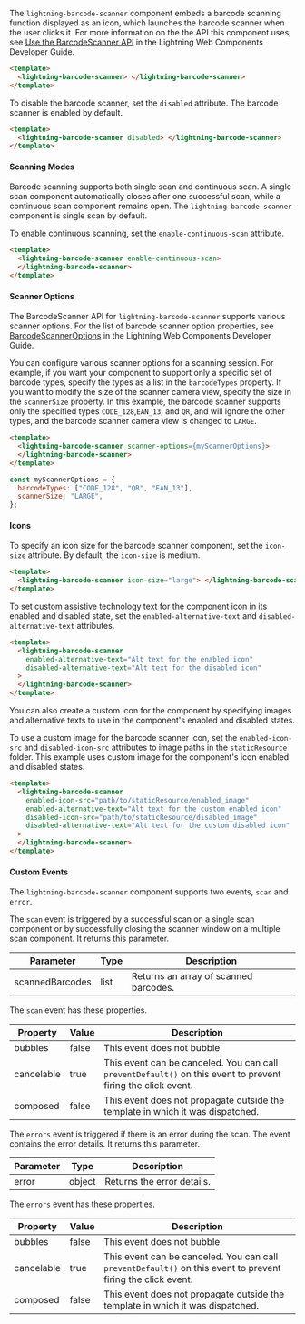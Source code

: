 The `lightning-barcode-scanner` component embeds a barcode scanning function displayed as an icon, which launches the barcode scanner when the user clicks it. For more information on the the API this component uses, see [Use the BarcodeScanner API](https://developer.salesforce.com/docs/platform/lwc/guide/use-barcodescanner-in-a-lightning-component) in the Lightning Web Components Developer Guide.

```html
<template>
  <lightning-barcode-scanner> </lightning-barcode-scanner>
</template>
```

To disable the barcode scanner, set the `disabled` attribute. The barcode scanner is enabled by default.

```html
<template>
  <lightning-barcode-scanner disabled> </lightning-barcode-scanner>
</template>
```

#### Scanning Modes

Barcode scanning supports both single scan and continuous scan. A single scan component automatically closes after one successful scan, while a continuous scan component remains open. The `lightning-barcode-scanner` component is single scan by default.

To enable continuous scanning, set the `enable-continuous-scan` attribute.

```html
<template>
  <lightning-barcode-scanner enable-continuous-scan>
  </lightning-barcode-scanner>
</template>
```

#### Scanner Options

The BarcodeScanner API for `lightning-barcode-scanner` supports various scanner options. For the list of barcode scanner option properties, see [BarcodeScannerOptions](https://developer.salesforce.com/docs/platform/lwc/guide/reference-lightning-barcodescanner-data-types) in the Lightning Web Components Developer Guide.

You can configure various scanner options for a scanning session. For example, if you want your component to support only a specific set of barcode types, specify the types as a list in the `barcodeTypes` property. If you want to modify the size of the scanner camera view, specify the size in the `scannerSize` property. In this example, the barcode scanner supports only the specified types `CODE_128`,`EAN_13`, and `QR`, and will ignore the other types, and the barcode scanner camera view is changed to `LARGE`.

```html
<template>
  <lightning-barcode-scanner scanner-options={myScannerOptions}>
  </lightning-barcode-scanner>
</template>
```

```javascript
const myScannerOptions = {
  barcodeTypes: ["CODE_128", "QR", "EAN_13"],
  scannerSize: "LARGE",
};
```

#### Icons

To specify an icon size for the barcode scanner component, set the `icon-size` attribute. By default, the `icon-size` is medium.

```html
<template>
  <lightning-barcode-scanner icon-size="large"> </lightning-barcode-scanner>
</template>
```

To set custom assistive technology text for the component icon in its enabled and disabled state, set the `enabled-alternative-text` and `disabled-alternative-text` attributes.

```html
<template>
  <lightning-barcode-scanner
    enabled-alternative-text="Alt text for the enabled icon"
    disabled-alternative-text="Alt text for the disabled icon"
  >
  </lightning-barcode-scanner>
</template>
```

You can also create a custom icon for the component by specifying images and alternative texts to use in the component's enabled and disabled states.

To use a custom image for the barcode scanner icon, set the `enabled-icon-src` and `disabled-icon-src` attributes to image paths in the `staticResource` folder. This example uses custom image for the component's icon enabled and disabled states.

```html
<template>
  <lightning-barcode-scanner
    enabled-icon-src="path/to/staticResource/enabled_image"
    enabled-alternative-text="Alt text for the custom enabled icon"
    disabled-icon-src="path/to/staticResource/disabled_image"
    disabled-alternative-text="Alt text for the custom disabled icon"
  >
  </lightning-barcode-scanner>
</template>
```

#### Custom Events

The `lightning-barcode-scanner` component supports two events, `scan` and `error`.

The `scan` event is triggered by a successful scan on a single scan component or by successfully closing the scanner window on a  multiple scan component. It returns this parameter.

| Parameter       | Type | Description                           |
| --------------- | ---- | ------------------------------------- |
| scannedBarcodes | list | Returns an array of scanned barcodes. |

The `scan` event has these properties.

| Property   | Value | Description                                                                                                          |
| ---------- | ----- | -------------------------------------------------------------------------------------------------------------------- |
| bubbles    | false | This event does not bubble.                                                                                          |
| cancelable | true  | This event can be canceled. You can call `preventDefault()` on this event to prevent firing the click event. |
| composed   | false | This event does not propagate outside the template in which it was dispatched.                                               |

The `errors` event is triggered if there is an error during the scan. The event contains the error details. It returns this parameter.

| Parameter | Type   | Description                |
| --------- | ------ | -------------------------- |
| error     | object | Returns the error details. |

The `errors` event has these properties.

| Property   | Value | Description                                                                                                          |
| ---------- | ----- | -------------------------------------------------------------------------------------------------------------------- |
| bubbles    | false | This event does not bubble.                                                                                          |
| cancelable | true  | This event can be canceled. You can call `preventDefault()` on this event to prevent firing the click event. |
| composed   | false | This event does not propagate outside the template in which it was dispatched.                                               |
